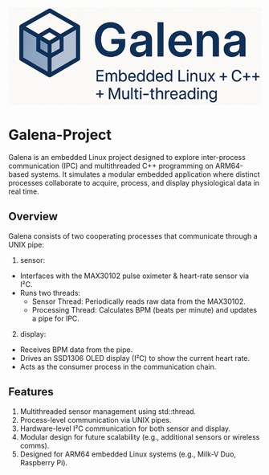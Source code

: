 ![](resources/GalenaLogo.png)
# Galena-Project
Galena is an embedded Linux project designed to explore inter-process communication (IPC) and multithreaded C++ programming on ARM64-based systems.
It simulates a modular embedded application where distinct processes collaborate to acquire, process, and display physiological data in real time.

## Overview
Galena consists of two cooperating processes that communicate through a UNIX pipe:

1. sensor:
* Interfaces with the MAX30102 pulse oximeter & heart-rate sensor via I²C.
* Runs two threads:
  * Sensor Thread: Periodically reads raw data from the MAX30102.
  * Processing Thread: Calculates BPM (beats per minute) and updates a pipe for IPC.

2. display:
* Receives BPM data from the pipe.
* Drives an SSD1306 OLED display (I²C) to show the current heart rate.
* Acts as the consumer process in the communication chain.

## Features
1. Multithreaded sensor management using std::thread.
2. Process-level communication via UNIX pipes.
3. Hardware-level I²C communication for both sensor and display.
4. Modular design for future scalability (e.g., additional sensors or wireless comms).
5. Designed for ARM64 embedded Linux systems (e.g., Milk-V Duo, Raspberry Pi).